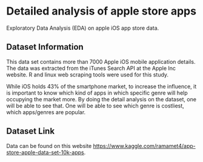 # Detailed analysis of apple store apps

Exploratory Data Analysis (EDA) on apple iOS app store data.

## Dataset Information

This data set contains more than 7000 Apple iOS mobile application details. The data was extracted from the iTunes Search API at the Apple Inc website. R and linux web scraping tools were used for this study.

While iOS holds 43% of the smartphone market, to increase the influence, it is important to know which kind of apps in which specific genre will help occupying the market more. By doing the detail analysis on the dataset, one will be able to see that. One will be able to see which genre is costliest, which apps/genres are popular.

## Dataset Link
Data can be found on this website https://www.kaggle.com/ramamet4/app-store-apple-data-set-10k-apps.
